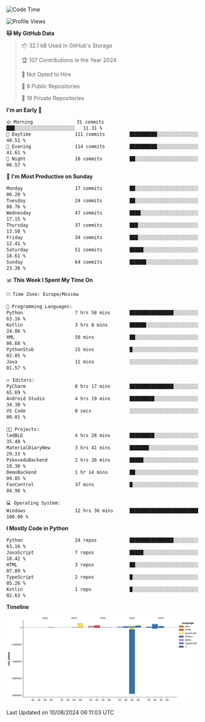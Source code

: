 <!--START_SECTION:waka-->
![Code Time](http://img.shields.io/badge/Code%20Time-451%20hrs%2024%20mins-blue)

![Profile Views](http://img.shields.io/badge/Profile%20Views-1-blue)

**🐱 My GitHub Data** 

> 📦 32.1 kB Used in GitHub's Storage 
 > 
> 🏆 107 Contributions in the Year 2024
 > 
> 🚫 Not Opted to Hire
 > 
> 📜 8 Public Repositories 
 > 
> 🔑 19 Private Repositories 
 > 
**I'm an Early 🐤** 

```text
🌞 Morning                31 commits          ███░░░░░░░░░░░░░░░░░░░░░░   11.31 % 
🌆 Daytime                111 commits         ██████████░░░░░░░░░░░░░░░   40.51 % 
🌃 Evening                114 commits         ██████████░░░░░░░░░░░░░░░   41.61 % 
🌙 Night                  18 commits          ██░░░░░░░░░░░░░░░░░░░░░░░   06.57 % 
```
📅 **I'm Most Productive on Sunday** 

```text
Monday                   17 commits          ██░░░░░░░░░░░░░░░░░░░░░░░   06.20 % 
Tuesday                  24 commits          ██░░░░░░░░░░░░░░░░░░░░░░░   08.76 % 
Wednesday                47 commits          ████░░░░░░░░░░░░░░░░░░░░░   17.15 % 
Thursday                 37 commits          ███░░░░░░░░░░░░░░░░░░░░░░   13.50 % 
Friday                   34 commits          ███░░░░░░░░░░░░░░░░░░░░░░   12.41 % 
Saturday                 51 commits          █████░░░░░░░░░░░░░░░░░░░░   18.61 % 
Sunday                   64 commits          ██████░░░░░░░░░░░░░░░░░░░   23.36 % 
```


📊 **This Week I Spent My Time On** 

```text
🕑︎ Time Zone: Europe/Moscow

💬 Programming Languages: 
Python                   7 hrs 58 mins       ████████████████░░░░░░░░░   63.16 % 
Kotlin                   3 hrs 8 mins        ██████░░░░░░░░░░░░░░░░░░░   24.86 % 
XML                      50 mins             ██░░░░░░░░░░░░░░░░░░░░░░░   06.68 % 
PythonStub               15 mins             █░░░░░░░░░░░░░░░░░░░░░░░░   02.05 % 
Java                     11 mins             ░░░░░░░░░░░░░░░░░░░░░░░░░   01.57 % 

🔥 Editors: 
PyCharm                  8 hrs 17 mins       ████████████████░░░░░░░░░   65.69 % 
Android Studio           4 hrs 19 mins       █████████░░░░░░░░░░░░░░░░   34.30 % 
VS Code                  0 secs              ░░░░░░░░░░░░░░░░░░░░░░░░░   00.01 % 

🐱‍💻 Projects: 
ledBLE                   4 hrs 28 mins       █████████░░░░░░░░░░░░░░░░   35.49 % 
MaterialDiaryNew         3 hrs 41 mins       ███████░░░░░░░░░░░░░░░░░░   29.33 % 
PskoveduBackend          2 hrs 26 mins       █████░░░░░░░░░░░░░░░░░░░░   19.30 % 
DemoBackend              1 hr 14 mins        ██░░░░░░░░░░░░░░░░░░░░░░░   09.85 % 
FanControl               37 mins             █░░░░░░░░░░░░░░░░░░░░░░░░   04.98 % 

💻 Operating System: 
Windows                  12 hrs 36 mins      █████████████████████████   100.00 % 
```

**I Mostly Code in Python** 

```text
Python                   24 repos            ████████████████░░░░░░░░░   63.16 % 
JavaScript               7 repos             █████░░░░░░░░░░░░░░░░░░░░   18.42 % 
HTML                     3 repos             ██░░░░░░░░░░░░░░░░░░░░░░░   07.89 % 
TypeScript               2 repos             █░░░░░░░░░░░░░░░░░░░░░░░░   05.26 % 
Kotlin                   1 repo              █░░░░░░░░░░░░░░░░░░░░░░░░   02.63 % 
```



**Timeline**

![Lines of Code chart](https://raw.githubusercontent.com/adlemx/adlemx/main/assets/bar_graph.png)


 Last Updated on 10/08/2024 06:11:03 UTC
<!--END_SECTION:waka-->
